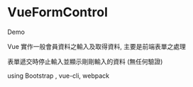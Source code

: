 # VueFormControl
Demo

Vue 實作一般會員資料之輸入及取得資料, 主要是前端表單之處理

表單遞交時停止輸入並顯示剛剛輸入的資料
(無任何驗證)

using Bootstrap , vue-cli, webpack
